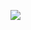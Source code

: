 ![](https://external-preview.redd.it/h-UTm72bEF5PXiRaD9SOQ1W1Pa24mavtgTWTPYjdKDE.gif?width=490&height=256.544502618&s=fe4af87c17cee330822afce22645e58d6042430b)
